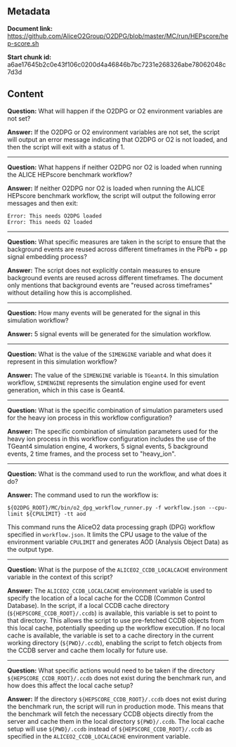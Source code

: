 ## Metadata

**Document link:** https://github.com/AliceO2Group/O2DPG/blob/master/MC/run/HEPscore/hep-score.sh

**Start chunk id:** a6ae17645b2c0e43f106c0200d4a46846b7bc7231e268326abe78062048c7d3d

## Content

**Question:** What will happen if the O2DPG or O2 environment variables are not set?

**Answer:** If the O2DPG or O2 environment variables are not set, the script will output an error message indicating that O2DPG or O2 is not loaded, and then the script will exit with a status of 1.

---

**Question:** What happens if neither O2DPG nor O2 is loaded when running the ALICE HEPscore benchmark workflow?

**Answer:** If neither O2DPG nor O2 is loaded when running the ALICE HEPscore benchmark workflow, the script will output the following error messages and then exit:

```
Error: This needs O2DPG loaded
Error: This needs O2 loaded
```

---

**Question:** What specific measures are taken in the script to ensure that the background events are reused across different timeframes in the PbPb + pp signal embedding process?

**Answer:** The script does not explicitly contain measures to ensure background events are reused across different timeframes. The document only mentions that background events are "reused across timeframes" without detailing how this is accomplished.

---

**Question:** How many events will be generated for the signal in this simulation workflow?

**Answer:** 5 signal events will be generated for the simulation workflow.

---

**Question:** What is the value of the `SIMENGINE` variable and what does it represent in this simulation workflow?

**Answer:** The value of the `SIMENGINE` variable is `TGeant4`. In this simulation workflow, `SIMENGINE` represents the simulation engine used for event generation, which in this case is Geant4.

---

**Question:** What is the specific combination of simulation parameters used for the heavy ion process in this workflow configuration?

**Answer:** The specific combination of simulation parameters used for the heavy ion process in this workflow configuration includes the use of the TGeant4 simulation engine, 4 workers, 5 signal events, 5 background events, 2 time frames, and the process set to "heavy_ion".

---

**Question:** What is the command used to run the workflow, and what does it do?

**Answer:** The command used to run the workflow is:

`${O2DPG_ROOT}/MC/bin/o2_dpg_workflow_runner.py -f workflow.json --cpu-limit ${CPULIMIT} -tt aod`

This command runs the AliceO2 data processing graph (DPG) workflow specified in `workflow.json`. It limits the CPU usage to the value of the environment variable `CPULIMIT` and generates AOD (Analysis Object Data) as the output type.

---

**Question:** What is the purpose of the `ALICEO2_CCDB_LOCALCACHE` environment variable in the context of this script?

**Answer:** The `ALICEO2_CCDB_LOCALCACHE` environment variable is used to specify the location of a local cache for the CCDB (Common Control Database). In the script, if a local CCDB cache directory (`${HEPSCORE_CCDB_ROOT}/.ccdb`) is available, this variable is set to point to that directory. This allows the script to use pre-fetched CCDB objects from this local cache, potentially speeding up the workflow execution. If no local cache is available, the variable is set to a cache directory in the current working directory (`${PWD}/.ccdb`), enabling the script to fetch objects from the CCDB server and cache them locally for future use.

---

**Question:** What specific actions would need to be taken if the directory `${HEPSCORE_CCDB_ROOT}/.ccdb` does not exist during the benchmark run, and how does this affect the local cache setup?

**Answer:** If the directory `${HEPSCORE_CCDB_ROOT}/.ccdb` does not exist during the benchmark run, the script will run in production mode. This means that the benchmark will fetch the necessary CCDB objects directly from the server and cache them in the local directory `${PWD}/.ccdb`. The local cache setup will use `${PWD}/.ccdb` instead of `${HEPSCORE_CCDB_ROOT}/.ccdb` as specified in the `ALICEO2_CCDB_LOCALCACHE` environment variable.